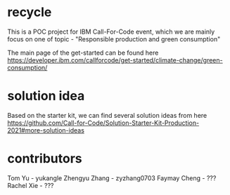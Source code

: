 # recycle
This is a POC project for IBM Call-For-Code event, which we are mainly focus on one of topic - "Responsible production and green consumption"

The main page of the get-started can be found here
https://developer.ibm.com/callforcode/get-started/climate-change/green-consumption/

# solution idea
Based on the starter kit, we can find several solution ideas from here
https://github.com/Call-for-Code/Solution-Starter-Kit-Production-2021#more-solution-ideas

# contributors
Tom Yu - yukangle
Zhengyu Zhang - zyzhang0703
Faymay Cheng - ???
Rachel Xie - ???
